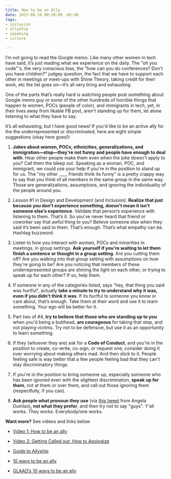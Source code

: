 ```yaml
---
title: How to be an Ally
date: 2017-08-10 00:28:00 -05:00
tags:
- inclusion
- allyship
- speaking
- culture

---
```


I’m not going to read the Google memo. Like many other women in tech have said, it’s just reading what we experience on the daily. The "oh you code"'s, the very conscious bias, the "how can you do conferences? Don't you have children?" judgey question, the fact that we have to support each other in meetings or meet-ups with Shine Theory, taking credit for their work, etc the list goes on—it’s all very tiring and exhausting. 

One of the parts that’s really hard is watching people post something about Google memo guy or some of the other hundreds of horrible things that happen to women, POCs (people of color), and immigrants in tech, yet, in their lives away from likable FB post, aren't standing up for them, let alone listening to what they have to say. 

It’s all exhausting, but I have good news! If you'd like to be an active ally for the the underrepresented or discriminated, here are eight simple suggestions (okay here goes!):

1) **Jokes about women, POCs, ethnicities, generalizations, and immigration—stop—they're not funny and people have enough to deal with**. Hear other people make them even when the joke doesn't apply to you? Call them the bleep out. Speaking as a woman, POC, and immigrant, we could use your help if you're in the position to stand up for us. The "my other ____ friends think its funny" is a pretty crappy way to say that you think of all members in the same group in the same way. Those are generalizations, assumptions, and ignoring the individuality of the people around you.

2) Lesson #1 in Design and Development (and Inclusion): **Realize that just because you don't experience something, doesn't mean it isn't someone else’s experience**. Validate that person’s experience with listening to them. That’s it. So you've never heard that friend or coworker say that awful thing to you? Believe someone else when they said it’s been said to them. That’s enough. That’s what empathy can be. Hashtag buzzword.

3) Listen to how you interact with women, POCs and minorities in meetings, in group settings. **Ask yourself if you're waiting to let them finish a sentence or thought in a group setting**. Are you cutting them off? Are you walking into that group setting with assumptions on how they're going to be? Are you noticing that members of these underrepresented groups are shining the light on each other, or trying to speak up for each other? If so, help them.

4) If someone in any of the categories listed, says "hey, that thing you said was hurtful", actually **take a minute to try to understand why it was, even if you didn't think it was**. If its hurtful to someone you know or care about, that’s enough. Take them at their word and use it to learn something. Your ego will be better for it.

5) Part two of #4, **try to believe that those who are standing up to you** when you'd being a butthead, **are courageous** for taking that step, and not playing victims. Try not to be defensive, but use it as an opportunity to learn something. 

 6) If they (whoever they are) ask for a **Code of Conduct**, and you're in the position to create, co-write, co-sign, or request one, consider doing it over worrying about making others mad. And then stick to it. People feeling safe is way better that a few people feeling bad that they can't stay discriminatory things. 

7) If you're in the position to bring someone up, especially someone who has been ignored even with the slightest discrimination, **speak up for them**, not at them or over them, and call out those ignoring them (respectfully, if you can).

8) **Ask people what pronoun they use** (via [this tweet](https://twitter.com/angelacdumlao/status/886698018279444480) from Angela Dumlao)**, not what they prefer**, and then try not to say "guys". Y'all works. They works. Everybody/one works.

**Want more?** See videos and links below 

- [Video 1: How to be an ally](https://samkapila.com/2014/12/09/five-tips-on-how-to-be-an-ally-video.html)

- [Video 2: Getting Called out: How to Apologize](https://www.youtube.com/watch?v=C8xJXKYL8pU)

- [Guide to Allyship](https://www.guidetoallyship.com/)

- [10 ways to be an ally](https://everydayfeminism.com/2013/11/things-allies-need-to-know/)

- [GLAAD’s 10 ways to be an ally](https://www.glaad.org/resources/ally/2)